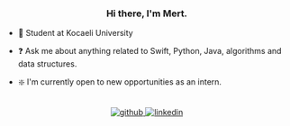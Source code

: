### <div align="center">Hi there, I'm Mert.
  

- 🔭 Student at Kocaeli University
  

- ❓ Ask me about anything related to Swift, Python, Java, algorithms and data structures.
  

- ❇️ I'm currently open to new opportunities as an intern.
  

<br/>  
<div align="center">
<a href="https://github.com/mertdemirtas" target="_blank">
<img src=https://img.shields.io/badge/github-%2324292e.svg?&style=for-the-badge&logo=github&logoColor=white alt=github style="margin-bottom: 5px;" />
</a>
<a href="https://linkedin.com/in/mertdemirtas" target="_blank">
<img src=https://img.shields.io/badge/linkedin-%231E77B5.svg?&style=for-the-badge&logo=linkedin&logoColor=white alt=linkedin style="margin-bottom: 5px;" />
</a>  
</div>  
<br/>  
